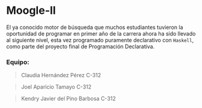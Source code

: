 # Moogle-II
 
 El ya conocido motor de búsqueda que muchos estudiantes tuvieron la oportunidad de programar en primer año de la carrera ahora ha sido llevado al siguiente nivel, esta vez programado puramente declarativo con `Haskell`, como parte del proyecto final de Programación Declarativa. 

### Equipo:

> Claudia Hernández Pérez C-312

> Joel Aparicio Tamayo C-312

> Kendry Javier del Pino Barbosa C-312
